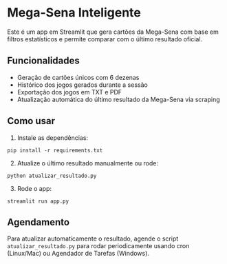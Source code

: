 
# Mega-Sena Inteligente

Este é um app em Streamlit que gera cartões da Mega-Sena com base em filtros estatísticos e permite comparar com o último resultado oficial.

## Funcionalidades

- Geração de cartões únicos com 6 dezenas
- Histórico dos jogos gerados durante a sessão
- Exportação dos jogos em TXT e PDF
- Atualização automática do último resultado da Mega-Sena via scraping

## Como usar

1. Instale as dependências:

```
pip install -r requirements.txt
```

2. Atualize o último resultado manualmente ou rode:

```
python atualizar_resultado.py
```

3. Rode o app:

```
streamlit run app.py
```

## Agendamento

Para atualizar automaticamente o resultado, agende o script `atualizar_resultado.py` para rodar periodicamente usando cron (Linux/Mac) ou Agendador de Tarefas (Windows).

